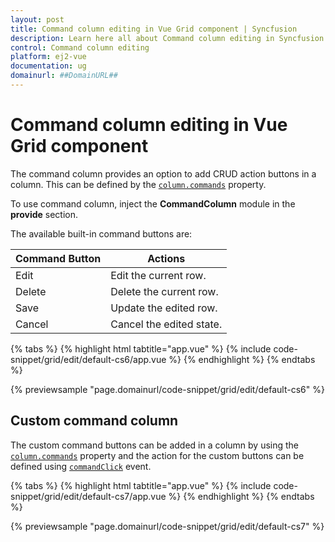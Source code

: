 ```yaml
---
layout: post
title: Command column editing in Vue Grid component | Syncfusion
description: Learn here all about Command column editing in Syncfusion Vue Grid component of Syncfusion Essential JS 2 and more.
control: Command column editing 
platform: ej2-vue
documentation: ug
domainurl: ##DomainURL##
---
```


# Command column editing in Vue Grid component

The command column provides an option to add CRUD action buttons in a column. This can be defined by the [`column.commands`](https://ej2.syncfusion.com/vue/documentation/api/grid/column/#commands) property.

To use command column, inject the **CommandColumn** module in the **provide** section.

The available built-in command buttons are:

| Command Button | Actions |
|----------------|---------|
| Edit | Edit the current row.|
| Delete | Delete the current row.|
| Save | Update the edited row.|
| Cancel | Cancel the edited state. |

{% tabs %}
{% highlight html tabtitle="app.vue" %}
{% include code-snippet/grid/edit/default-cs6/app.vue %}
{% endhighlight %}
{% endtabs %}
        
{% previewsample "page.domainurl/code-snippet/grid/edit/default-cs6" %}

## Custom command column

 The custom command buttons can be added in a column by using the [`column.commands`](https://ej2.syncfusion.com/vue/documentation/api/grid/column/#commands) property and the action for the custom buttons can be defined using [`commandClick`](https://ej2.syncfusion.com/vue/documentation/api/grid/#commandClick) event.

{% tabs %}
{% highlight html tabtitle="app.vue" %}
{% include code-snippet/grid/edit/default-cs7/app.vue %}
{% endhighlight %}
{% endtabs %}
        
{% previewsample "page.domainurl/code-snippet/grid/edit/default-cs7" %}